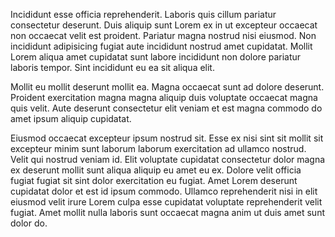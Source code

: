 Incididunt esse officia reprehenderit. Laboris quis cillum pariatur consectetur deserunt. Duis aliquip sunt Lorem ex in ut excepteur occaecat non occaecat velit est proident. Pariatur magna nostrud nisi eiusmod. Non incididunt adipisicing fugiat aute incididunt nostrud amet cupidatat. Mollit Lorem aliqua amet cupidatat sunt labore incididunt non dolore pariatur laboris tempor. Sint incididunt eu ea sit aliqua elit.

Mollit eu mollit deserunt mollit ea. Magna occaecat sunt ad dolore deserunt. Proident exercitation magna magna aliquip duis voluptate occaecat magna quis velit. Aute deserunt consectetur elit veniam et est magna commodo do amet ipsum aliquip cupidatat.

Eiusmod occaecat excepteur ipsum nostrud sit. Esse ex nisi sint sit mollit sit excepteur minim sunt laborum laborum exercitation ad ullamco nostrud. Velit qui nostrud veniam id. Elit voluptate cupidatat consectetur dolor magna ex deserunt mollit sunt aliqua aliquip eu amet eu ex. Dolore velit officia fugiat fugiat sit sint dolor exercitation eu fugiat. Amet Lorem deserunt cupidatat dolor et est id ipsum commodo. Ullamco reprehenderit nisi in elit eiusmod velit irure Lorem culpa esse cupidatat voluptate reprehenderit velit fugiat. Amet mollit nulla laboris sunt occaecat magna anim ut duis amet sunt dolor do.